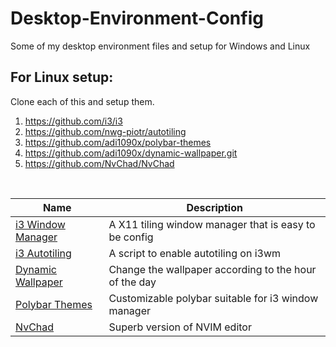 # Desktop-Environment-Config
Some of my desktop environment files and setup for Windows and Linux

## For Linux setup:
Clone each of this and setup them.
1. https://github.com/i3/i3
2.  https://github.com/nwg-piotr/autotiling
3. https://github.com/adi1090x/polybar-themes
4. https://github.com/adi1090x/dynamic-wallpaper.git
5. https://github.com/NvChad/NvChad

<br>

| Name | Description |
| ----------- | ----------- |
| [i3 Window Manager](https://github.com/i3/i3) | A X11 tiling window manager that is easy to be config |
| [i3 Autotiling](https://github.com/nwg-piotr/autotiling) | A script to enable autotiling on i3wm |
| [Dynamic Wallpaper](https://github.com/adi1090x/dynamic-wallpaper.git) | Change the wallpaper according to the hour of the day |
| [Polybar Themes](https://github.com/adi1090x/polybar-themes) | Customizable polybar suitable for i3 window manager |
| [NvChad](https://github.com/NvChad/NvChad) | Superb version of NVIM editor |
